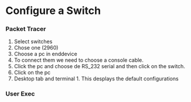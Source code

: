 Configure a Switch
===
### Packet Tracer
1. Select switches
2. Chose one (2960)
3. Choose a pc in enddevice
4. To connect them we need to choose a console cable.
5. Click the pc and choose de RS_232 serial and then click on the switch.
6. Click on the pc
  1. Desktop tab and terminal
    1. This desplays the default configurations

### User Exec
